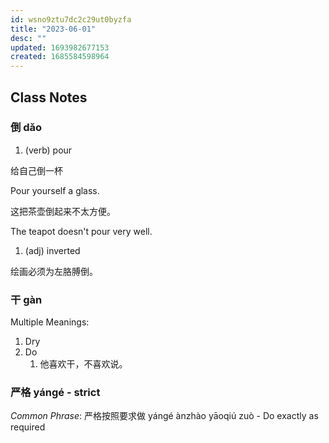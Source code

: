 ```yaml
---
id: wsno9ztu7dc2c29ut0byzfa
title: "2023-06-01"
desc: ""
updated: 1693982677153
created: 1685584598964
---
```


## Class Notes

### 倒 dǎo

1. (verb) pour

给自己倒一杯

Pour yourself a glass.

这把茶壶倒起来不太方便。

The teapot doesn't pour very well.

1. (adj) inverted

绘画必须为左胳膊倒。

### 干 gàn

Multiple Meanings:

1. Dry
2. Do
    1. 他喜欢干，不喜欢说。

### 严格 yángé - strict

_Common Phrase_: 严格按照要求做 yángé ànzhào yāoqiú zuò - Do exactly as required
